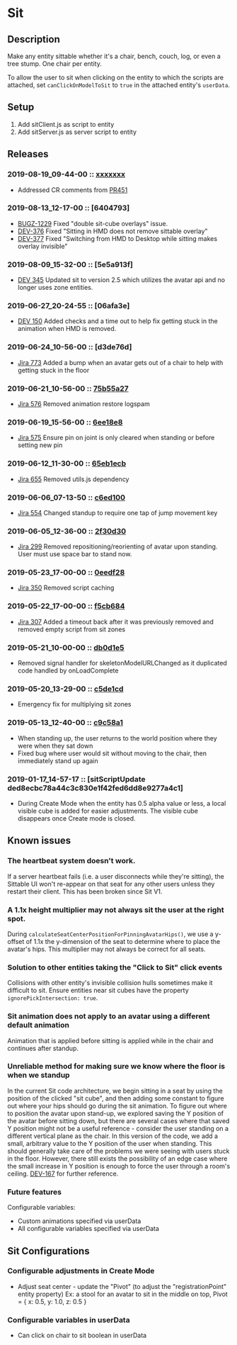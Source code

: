 # Sit
## Description
Make any entity sittable whether it's a chair, bench, couch, log, or even a tree stump. One chair per entity.

To allow the user to sit when clicking on the entity to which the scripts are attached, set `canClickOnModelToSit` to `true` in the attached entity's `userData`. 

## Setup
1. Add sitClient.js as script to entity
2. Add sitServer.js as server script to entity

## Releases
### 2019-08-19_09-44-00 :: [xxxxxxx](https://github.com/highfidelity/hifi-content/commits/xxxxxxx)
- Addressed CR comments from [PR451](https://github.com/highfidelity/hifi-content/pull/451)

### 2019-08-13_12-17-00 :: [6404793]
- [BUGZ-1229](https://highfidelity.atlassian.net/browse/BUGZ-1229) Fixed "double sit-cube overlays" issue.
- [DEV-376](https://highfidelity.atlassian.net/browse/DEV-376) Fixed "Sitting in HMD does not remove sittable overlay"
- [DEV-377](https://highfidelity.atlassian.net/browse/DEV-377) Fixed "Switching from HMD to Desktop while sitting makes overlay invisible"

### 2019-08-09_15-32-00 :: [5e5a913f]
- [DEV 345](https://highfidelity.atlassian.net/browse/DEV-345) Updated sit to version 2.5 which utilizes the avatar api and no longer uses zone entities.

### 2019-06-27_20-24-55 :: [06afa3e]
- [DEV 150](https://highfidelity.atlassian.net/browse/DEV-150) Added checks and a time out to help fix getting stuck in the animation when HMD is removed.

### 2019-06-24_10-56-00 :: [d3de76d]
- [Jira 773](https://highfidelity.atlassian.net/browse/BUGZ-773) Added a bump when an avatar gets out of a chair to help with getting stuck in the floor

### 2019-06-21_10-56-00 :: [75b55a27](https://github.com/highfidelity/hifi-content/commits/75b55a27)
- [Jira 576](https://highfidelity.atlassian.net/browse/BUGZ-576) Removed animation restore logspam

### 2019-06-19_15-56-00 :: [6ee18e8](https://github.com/highfidelity/hifi-content/commits/6ee18e8)
- [Jira 575](https://highfidelity.atlassian.net/browse/BUGZ-575) Ensure pin on joint is only cleared when standing or before setting new pin

### 2019-06-12_11-30-00 :: [65eb1ecb](https://github.com/highfidelity/hifi-content/commits/65eb1ecb)
- [Jira 655](https://highfidelity.atlassian.net/browse/BUGZ-655) Removed utils.js dependency

### 2019-06-06_07-13-50 :: [c6ed100](https://github.com/highfidelity/hifi-content/commits/c6ed100)
- [Jira 554](https://highfidelity.atlassian.net/browse/BUGZ-554) Changed standup to require one tap of jump movement key 

### 2019-06-05_12-36-00 :: [2f30d30](https://github.com/highfidelity/hifi-content/commits/2f30d30)
- [Jira 299](https://highfidelity.atlassian.net/browse/BUGZ-299) Removed repositioning/reorienting of avatar upon standing. User must use space bar to stand now.

### 2019-05-23_17-00-00 :: [0eedf28](https://github.com/highfidelity/hifi-content/commits/0eedf28)
- [Jira 350](https://highfidelity.atlassian.net/browse/BUGZ-350) Removed script caching

### 2019-05-22_17-00-00 :: [f5cb684](https://github.com/highfidelity/hifi-content/commits/f5cb684)
- [Jira 307](https://highfidelity.atlassian.net/browse/BUGZ-307) Added a timeout back after it was previously removed and removed empty script from sit zones

### 2019-05-21_10-00-00 :: [db0d1e5](https://github.com/highfidelity/hifi-content/commits/db0d1e5)
- Removed signal handler for skeletonModelURLChanged as it duplicated code handled by onLoadComplete

### 2019-05-20_13-29-00 :: [c5de1cd](https://github.com/highfidelity/hifi-content/commits/c5de1cd)
- Emergency fix for multiplying sit zones

### 2019-05-13_12-40-00 :: [c9c58a1](https://github.com/highfidelity/hifi-content/pull/388/commits/c9c58a1)
- When standing up, the user returns to the world position where they were when they sat down
- Fixed bug where user would sit without moving to the chair, then immediately stand up again

### 2019-01-17_14-57-17 :: [sitScriptUpdate ded8ecbc78a44c3c830e1f42fed6dd8e9277a4c1]
- During Create Mode when the entity has 0.5 alpha value or less, a local visible cube is added for easier adjustments. The visible cube disappears once Create mode is closed.

## Known issues
### The heartbeat system doesn't work.
If a server heartbeat fails (i.e. a user disconnects while they're sitting), the Sittable UI won't re-appear on that seat for any other users unless they restart their client. This has been broken since Sit V1.

### A 1.1x height multiplier may not always sit the user at the right spot.
During `calculateSeatCenterPositionForPinningAvatarHips()`, we use a y-offset of 1.1x the y-dimension of the seat to determine where to place the avatar's hips. This multiplier may not always be correct for all seats.

### Solution to other entities taking the "Click to Sit" click events
Collisions with other entity's invisible collision hulls sometimes make it difficult to sit. Ensure entities near sit cubes have the property `ignorePickIntersection: true`.

### Sit animation does not apply to an avatar using a different default animation
Animation that is applied before sitting is applied while in the chair and continues after standup.

### Unreliable method for making sure we know where the floor is when we standup
In the current Sit code architecture, we begin sitting in a seat by using the position of the clicked "sit cube", and then adding some constant to figure out where your hips should go during the sit animation. To figure out where to position the avatar upon stand-up, we explored saving the Y position of the avatar before sitting down, but there are several cases where that saved Y position might not be a useful reference - consider the user standing on a different vertical plane as the chair.
In this version of the code, we add a small, arbitrary value to the Y position of the user when standing. This should generally take care of the problems we were seeing with users stuck in the floor. However, there still exists the possibility of an edge case where the small increase in Y position is enough to force the user through a room's ceiling. 
[DEV-167](https://highfidelity.atlassian.net/browse/DEV-167) for further reference.  

### Future features
Configurable variables:
- Custom animations specified via userData
- All configurable variables specified via userData

## Sit Configurations
### Configurable adjustments in Create Mode
- Adjust seat center - update the "Pivot" (to adjust the "registrationPoint" entity property) Ex: a stool for an avatar to sit in the middle on top, Pivot = { x: 0.5, y: 1.0, z: 0.5 }

### Configurable variables in userData
- Can click on chair to sit boolean in userData
